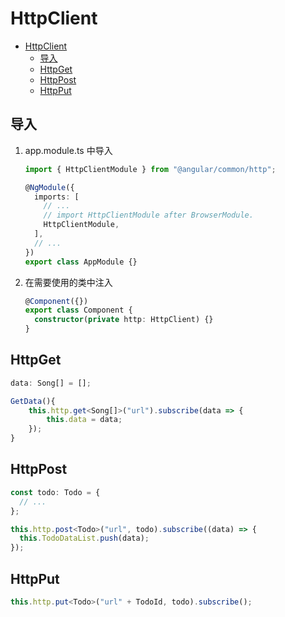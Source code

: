# HttpClient

- [HttpClient](#httpclient)
  - [导入](#导入)
  - [HttpGet](#httpget)
  - [HttpPost](#httppost)
  - [HttpPut](#httpput)

## 导入

1. app.module.ts 中导入

   ```typescript
   import { HttpClientModule } from "@angular/common/http";

   @NgModule({
     imports: [
       // ...
       // import HttpClientModule after BrowserModule.
       HttpClientModule,
     ],
     // ...
   })
   export class AppModule {}
   ```

2. 在需要使用的类中注入

   ```typescript
   @Component({})
   export class Component {
     constructor(private http: HttpClient) {}
   }
   ```

## HttpGet

```typescript
data: Song[] = [];

GetData(){
    this.http.get<Song[]>("url").subscribe(data => {
        this.data = data;
    });
}
```

## HttpPost

```typescript
const todo: Todo = {
  // ...
};

this.http.post<Todo>("url", todo).subscribe((data) => {
  this.TodoDataList.push(data);
});
```

## HttpPut

```typescript
this.http.put<Todo>("url" + TodoId, todo).subscribe();
```
